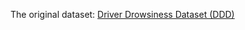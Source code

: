 The original dataset: [Driver Drowsiness Dataset (DDD)](https://www.kaggle.com/datasets/ismailnasri20/driver-drowsiness-dataset-ddd/)
